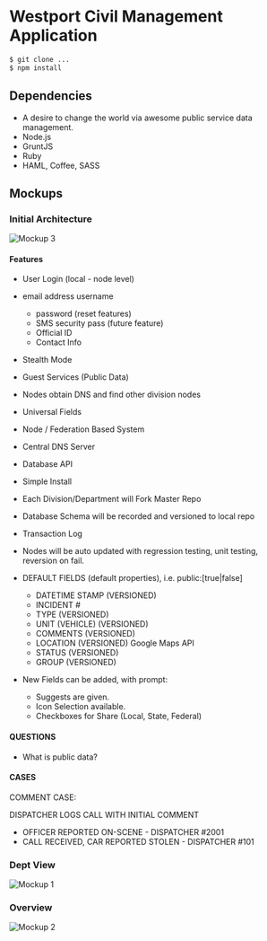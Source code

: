 Westport Civil Management Application
========


```bash
$ git clone ...
$ npm install
```
## Dependencies
* A desire to change the world via awesome public service data management.
* Node.js
* GruntJS
* Ruby
* HAML, Coffee, SASS
 

## Mockups

### Initial Architecture
![Mockup 3][3]

#### Features

* User Login (local - node level)

* email address username
	- password (reset features)
	- SMS security pass (future feature)
	- Official ID
	- Contact Info

* Stealth Mode
* Guest Services (Public Data)
* Nodes obtain DNS and find other division nodes
* Universal Fields
* Node / Federation Based System
* Central DNS Server
* Database API
* Simple Install
* Each Division/Department will Fork Master Repo
* Database Schema will be recorded and versioned to local repo
* Transaction Log
* Nodes will be auto updated with regression testing, unit testing, reversion on fail.

* DEFAULT FIELDS  (default properties), i.e. public:[true|false]
	* DATETIME STAMP	(VERSIONED)
	* INCIDENT #
	* TYPE			(VERSIONED)
	* UNIT (VEHICLE) 	(VERSIONED)
	* COMMENTS 		(VERSIONED)
	* LOCATION 		(VERSIONED)	Google Maps API
	* STATUS 		(VERSIONED)
	* GROUP 		(VERSIONED)

* New Fields can be added, with prompt:
	* Suggests are given.
	* Icon Selection available. 
	* Checkboxes for Share (Local, State, Federal)

#### QUESTIONS
* What is public data?

#### CASES
COMMENT CASE:

DISPATCHER LOGS CALL WITH INITIAL COMMENT
* OFFICER REPORTED ON-SCENE - DISPATCHER #2001
* CALL RECEIVED, CAR REPORTED STOLEN - DISPATCHER #101





### Dept View
![Mockup 1][1]

### Overview
![Mockup 2][2]

[1]: https://s3.amazonaws.com/iMediaS3/Civil+App%2C+Dept+View+v2.png "Dept View"
[2]: https://s3.amazonaws.com/iMediaS3/Civil+App%2C+Overview+v2.png "Overview"
[3]: https://s3.amazonaws.com/iMediaS3/20130522_134228.jpg "Initial Architecture"
